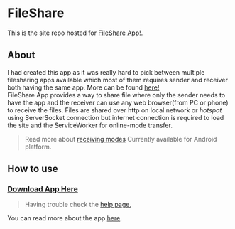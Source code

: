 # FileShare
This is the site repo hosted for [FileShare App!](http://sritabh.github.io/fileshare).
<br/>

## About
I had created this app as it was really hard to pick between multiple filesharing apps available which most of them requires sender and receiver both having the same app. More can be found [here!](https://sritabh.github.io/fileshare/)<br>
FileShare App provides a way to share file where only the sender needs to have the app and the receiver can use any web browser(from PC or phone) to receive the files.
Files are shared over http on local network or _hotspot_ using ServerSocket connection but internet connection is required to load the site and the ServiceWorker for online-mode transfer.
>Read more about [receiving modes](https://sritabh.github.io/fileshare/help/how-to-use/#online-offline-mode)
>Currently available for Android platform.
## How to use
### [Download App Here](https://sobydamn.github.io/fileshare/help/how-to-use/)
>Having trouble check the [help page.](http://sritabh.github.io/fileshare/help.html)

You can read more about the app [here](https://sritabh.github.io/fileshare/).
